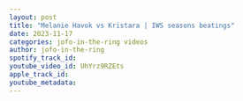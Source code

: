 ```yaml
---
layout: post
title: "Melanie Havok vs Kristara | IWS seasons beatings"
date: 2023-11-17
categories: jofo-in-the-ring videos
author: jofo-in-the-ring
spotify_track_id: 
youtube_video_id: UhYrz9RZEts
apple_track_id: 
youtube_metadata: 
---
```

